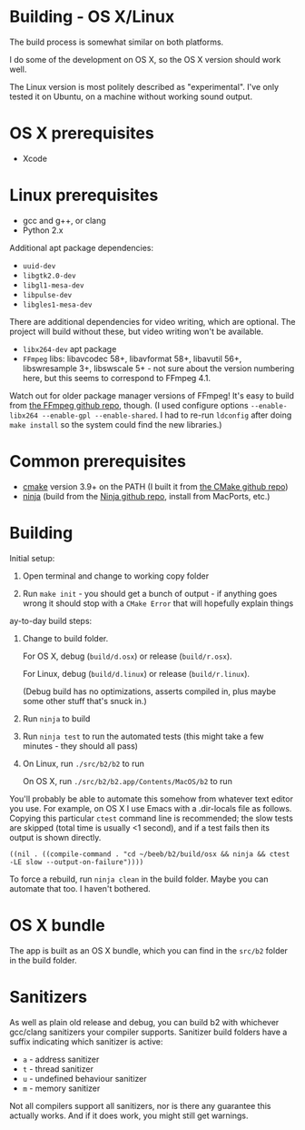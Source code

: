 # Building - OS X/Linux

The build process is somewhat similar on both platforms.

I do some of the development on OS X, so the OS X version should work
well.

The Linux version is most politely described as "experimental". I've
only tested it on Ubuntu, on a machine without working sound output.

# OS X prerequisites

- Xcode

# Linux prerequisites

- gcc and g++, or clang
- Python 2.x

Additional apt package dependencies:

- `uuid-dev`
- `libgtk2.0-dev`
- `libgl1-mesa-dev`
- `libpulse-dev`
- `libgles1-mesa-dev`

There are additional dependencies for video writing, which are
optional. The project will build without these, but video writing
won't be available.

- `libx264-dev` apt package
- `FFmpeg` libs: libavcodec 58+, libavformat 58+, libavutil 56+,
  libswresample 3+, libswscale 5+ - not sure about the version
  numbering here, but this seems to correspond to FFmpeg 4.1.
  
Watch out for older package manager versions of FFmpeg! It's easy to
build from [the FFmpeg github repo](https://github.com/FFmpeg/FFmpeg),
though. (I used configure options `--enable-libx264 --enable-gpl
--enable-shared`. I had to re-run `ldconfig` after doing `make
install` so the system could find the new libraries.)

# Common prerequisites

- [cmake](https://cmake.org/) version 3.9+ on the PATH (I built it from [the CMake github repo](https://github.com/Kitware/CMake))
- [ninja](https://ninja-build.org/) (build from the [Ninja github repo](https://github.com/ninja-build/ninja), install from MacPorts, etc.)

# Building

Initial setup:

1. Open terminal and change to working copy folder

2. Run `make init` - you should get a bunch of output - if anything
   goes wrong it should stop with a `CMake Error` that will hopefully
   explain things

ay-to-day build steps:

1. Change to build folder.

   For OS X, debug (`build/d.osx`) or release (`build/r.osx`).
   
   For Linux, debug (`build/d.linux`) or release (`build/r.linux`).
   
   (Debug build has no optimizations, asserts compiled in, plus maybe
   some other stuff that's snuck in.)
   
2. Run `ninja` to build

3. Run `ninja test` to run the automated tests (this might take a few
   minutes - they should all pass)

4. On Linux, run `./src/b2/b2` to run

   On OS X, run `./src/b2/b2.app/Contents/MacOS/b2` to run

You'll probably be able to automate this somehow from whatever text
editor you use. For example, on OS X I use Emacs with a .dir-locals
file as follows. Copying this particular `ctest` command line is
recommended; the slow tests are skipped (total time is usually <1
second), and if a test fails then its output is shown directly.

    ((nil . ((compile-command . "cd ~/beeb/b2/build/osx && ninja && ctest -LE slow --output-on-failure"))))

To force a rebuild, run `ninja clean` in the build folder. Maybe you
can automate that too. I haven't bothered.

# OS X bundle

The app is built as an OS X bundle, which you can find in the `src/b2`
folder in the build folder.

# Sanitizers

As well as plain old release and debug, you can build b2 with
whichever gcc/clang sanitizers your compiler supports. Sanitizer build
folders have a suffix indicating which sanitizer is active:

* `a` - address sanitizer
* `t` - thread sanitizer
* `u` - undefined behaviour sanitizer
* `m` - memory sanitizer

Not all compilers support all sanitizers, nor is there any guarantee
this actually works. And if it does work, you might still get
warnings.
